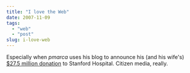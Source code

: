 ```yaml
---
title: "I love the Web"
date: 2007-11-09
tags: 
  - "web"
  - "post"
slug: i-love-web
---
```


Especially when _pmarca_ uses his blog to announce his (and his wife's) [$27.5 million donation](http://blog.pmarca.com/2007/11/building-a-stat.html) to Stanford Hospital. Citizen media, really.
